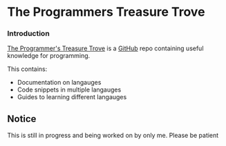 # The Programmers Treasure Trove

### Introduction 

[The Programmer's Treasure Trove](https://github.com/emerald6o4/The-Programmers-Treasure-Trove) is a [GitHub](https://github.com) repo containing useful knowledge for programming.

This contains:
- Documentation on langauges
- Code snippets in multiple langauges
- Guides to learning different langauges

## **Notice**

This is still in progress and being worked on by only me. Please be patient
